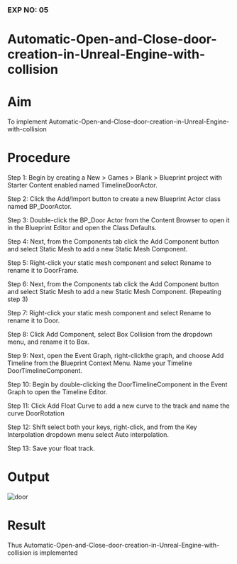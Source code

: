 ### EXP NO: 05

# Automatic-Open-and-Close-door-creation-in-Unreal-Engine-with-collision


# Aim
To implement Automatic-Open-and-Close-door-creation-in-Unreal-Engine-with-collision

# Procedure
Step 1: Begin by creating a New > Games > Blank > Blueprint project with Starter Content enabled named TimelineDoorActor.

Step 2: Click the Add/Import button to create a new Blueprint Actor class named BP_DoorActor.

Step 3: Double-click the BP_Door Actor from the Content Browser to open it in the Blueprint Editor and open the Class Defaults.

Step 4: Next, from the Components tab click the Add Component button and select Static Mesh to add a new Static Mesh Component.

Step 5: Right-click your static mesh component and select Rename to rename it to DoorFrame.

Step 6: Next, from the Components tab click the Add Component button and select Static Mesh to add a new Static Mesh Component. (Repeating step 3)

Step 7: Right-click your static mesh component and select Rename to rename it to Door.

Step 8: Click Add Component, select Box Collision from the dropdown menu, and rename it to Box.

Step 9: Next, open the Event Graph, right-clickthe graph, and choose Add Timeline from the Blueprint Context Menu. Name your Timeline DoorTimelineComponent.

Step 10: Begin by double-clicking the DoorTimelineComponent in the Event Graph to open the Timeline Editor.

Step 11: Click Add Float Curve to add a new curve to the track and name the curve DoorRotation

Step 12: Shift select both your keys, right-click, and from the Key Interpolation dropdown menu select Auto interpolation.

Step 13: Save your float track.

# Output
![door](https://user-images.githubusercontent.com/75235022/206856136-8b9060c3-371c-4186-b59b-8b8e3a17efdb.jpg)


# Result
Thus Automatic-Open-and-Close-door-creation-in-Unreal-Engine-with-collision is implemented
